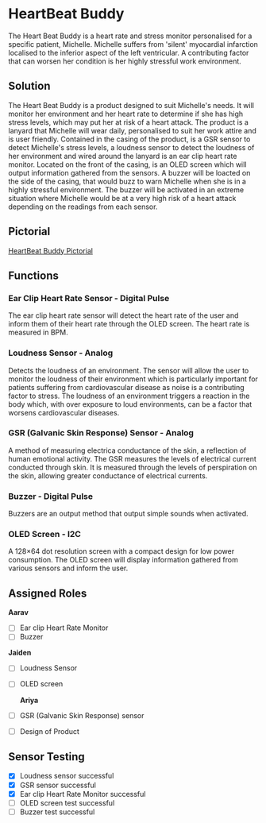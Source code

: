 # HeartBeat Buddy

The Heart Beat Buddy is a heart rate and stress monitor personalised for a specific patient, Michelle. 
Michelle suffers from 'silent' myocardial infarction localised to the inferior aspect of the left ventricular. A contributing factor that can worsen her condition is her highly stressful work environment. 

## Solution

The Heart Beat Buddy is a product designed to suit Michelle's needs. It will monitor her environment and her heart rate to determine if she has high stress levels, which may put her at risk of a heart attack. The product is a lanyard that Michelle will wear daily, personalised to suit her work attire and is user friendly. 
Contained in the casing of the product, is a GSR sensor to detect Michelle's stress levels, a loudness sensor to detect the loudness of her environment and wired around the lanyard is an ear clip heart rate monitor. 
Located on the front of the casing, is an OLED screen which will output information gathered from the sensors. A buzzer will be loacted on the side of the casing, that would buzz to warn Michelle when she is in a highly stressful environment. The buzzer will be activated in an extreme situation where Michelle would be at a very high risk of a heart attack depending on the readings from each sensor. 

## Pictorial
[HeartBeat Buddy Pictorial](https://github.com/TempeHS/2023IST-BioMech-HeartbeatBuddy-Aarav.S-Ariya.V-Jaiden.W/blob/main/.workingDocuments/Heart%20Monitor%20Lanyard%20Pictorial.jpg)

## Functions 
### Ear Clip Heart Rate Sensor - Digital Pulse
The ear clip heart rate sensor will detect the heart rate of the user and inform them of their heart rate through the OLED screen. The heart rate is measured in BPM.
### Loudness Sensor - Analog
Detects the loudness of an environment. The sensor will allow the user to monitor the loudness of their environment which is particularly important for patients suffering from cardiovascular disease as noise is a contributing factor to stress. The loudness of an environment triggers a reaction in the body which, with over exposure to loud environments, can be a factor that worsens cardiovascular diseases.  
### GSR (Galvanic Skin Response) Sensor - Analog
A method of measuring electrica conductance of the skin, a reflection of human emotional activity. The GSR measures the levels of electrical current conducted through skin. It is measured through the levels of perspiration on the skin, allowing greater conductance of electrical currents. 
### Buzzer - Digital Pulse
Buzzers are an output method that output simple sounds when activated. 
### OLED Screen - I2C
A 128×64 dot resolution screen with a compact design for low power consumption. The OLED screen will display information gathered from various sensors and inform the user.

## Assigned Roles
**Aarav**
- [ ] Ear clip Heart Rate Monitor
- [ ] Buzzer 

**Jaiden**
- [ ] Loudness Sensor
- [ ] OLED screen 

  **Ariya**
- [ ] GSR (Galvanic Skin Response) sensor
- [ ] Design of Product 

## Sensor Testing 
- [x] Loudness sensor successful
- [x] GSR sensor successful 
- [x] Ear clip Heart Rate Monitor successful
- [ ] OLED screen test successful
- [ ] Buzzer test successful 
